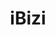 ---
layout: pid
title: iBizi
owner: ptrandem
license: Mix of licenses (MIT, CC BY-SA 4.0)
site: http://github.com/ptrandem/ibizi/
source: http://github.com/ptrandem/ibizi/
---